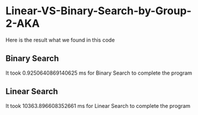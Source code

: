# Linear-VS-Binary-Search-by-Group-2-AKA
Here is the result what we found in this code

## Binary Search
It took 0.9250640869140625 ms for Binary Search to complete the program

## Linear Search
It took 10363.896608352661 ms for Linear Search to complete the program
